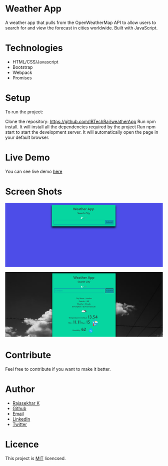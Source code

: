 # Weather App

A weather app that pulls from the OpenWeatherMap API to allow users to search for and view the forecast in cities worldwide. Built with JavaScript.

# Technologies

- HTML/CSS/Javascript
- Bootstrap
- Webpack
- Promises

# Setup

To run the project:

Clone the repository: https://github.com/IBTechRaj/weatherApp
Run npm install. It will install all the dependencies required by the project
Run npm start to start the development server. It will automatically open the page in your default browser.

# Live Demo

You can see live demo [ here ](https://ibtechraj.github.io/weatherApp/)

# Screen Shots

![weather screen shot 1](/images/weather1.png)

![weather screen shot 2](/images/weather2.png)

# Contribute

Feel free to contribute if you want to make it better.

# Author

* [Rajasekhar K ](https://ibtechraj.github.io/RajPortfolio/)
* [Github](https://github.com/IBTechRaj)
* [Email](krs30018@gmail.com)
* [LinkedIn](https://www.linkedin.com/in/rajkatakamsetty/)
* [Twitter](https://twitter.com/IBTechRaj) 

# Licence
This project is [MIT](https://github.com/IBTechRaj/weatherApp/blob/gh-pages/LICENSE) licencsed.
